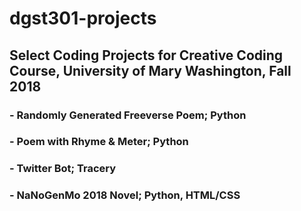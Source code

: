 # dgst301-projects
## Select Coding Projects for Creative Coding Course, University of Mary Washington, Fall 2018
### - Randomly Generated Freeverse Poem; Python
### - Poem with Rhyme & Meter; Python
### - Twitter Bot; Tracery
### - NaNoGenMo 2018 Novel; Python, HTML/CSS
